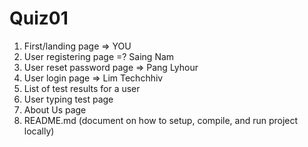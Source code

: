 # Quiz01
1) First/landing page => YOU
2) User registering page =? Saing Nam
3) User reset password page => Pang Lyhour
4) User login page => Lim Techchhiv
5) List of test results for a user
6) User typing test page
7) About Us page
8) README.md (document on how to setup, compile, and run project locally)
